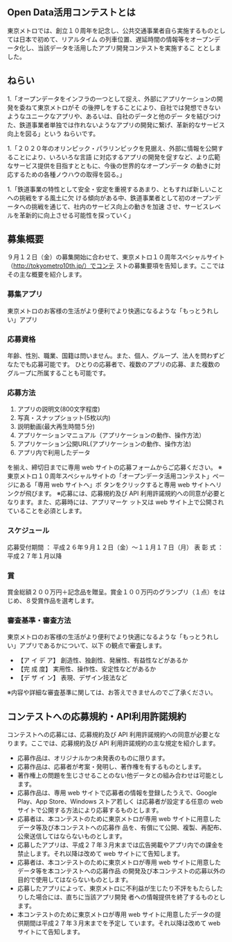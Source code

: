 ## Open Data活用コンテストとは
東京メトロでは、創立１０周年を記念し、公共交通事業者自ら実施するものとしては日本で初めて、リアルタイム
の列車位置、遅延時間の情報等をオープンデータ化し、当該データを活用したアプリ開発コンテストを実施するこ
ととしました。

## ねらい
1.「オープンデータをインフラの一つとして捉え、外部にアプリケーションの開発を委ねて東京メトロがそ
の後押しをすることにより、自社では発想できないようなユニークなアプリや、あるいは、自社のデータと他のデー
タを結びつけた、鉄道事業者単独では作れないようなアプリの開発に繋げ、革新的なサービス向上を図る」という
ねらいです。

1.「２０２０年のオリンピック・パラリンピックを見据え、外部に情報を公開することにより、いろいろな言語
に対応するアプリの開発を促すなど、より広範なサービス提供を目指すとともに、今後の世界的なオープンデータ
の動きに対応するための各種ノウハウの取得を図る。」

1.「鉄道事業の特性として安全・安定を重視するあまり、ともすれば新しいことへの挑戦をする風土に欠
ける傾向がある中、鉄道事業者として初のオープンデータへの挑戦を通じて、社内のサービス向上の動きを加速
させ、サービスレベルを革新的に向上させる可能性を探っていく」

## 募集概要
９月１２日（金）の募集開始に合わせて、東京メトロ１０周年スペシャルサイト（http://tokyometro10th.jp/）でコンテ
ストの募集要項を告知します。ここではその主な概要を紹介します。

### 募集アプリ
東京メトロのお客様の生活がより便利でより快適になるような「もっとうれしい」アプリ

### 応募資格
年齢、性別、職業、国籍は問いません。また、個人、グループ、法人を問わずどなたでも応募可能です。
ひとりの応募者で、複数のアプリの応募、また複数のグループに所属することも可能です。

### 応募方法

1. アプリの説明文(800文字程度)
1. 写真・スナップショット(5枚以内)
1. 説明動画(最大再生時間５分)
1. アプリケーションマニュアル（アプリケーションの動作、操作方法）
1. アプリケーション公開URL(アプリケーションの動作、操作方法)
1. アプリ内で利用したデータ

を揃え、締切日までに専用 web サイトの応募フォームからご応募ください。
※東京メトロ１０周年スペシャルサイトの「オープンデータ活用コンテスト」ページにある「専用 web サイトへ」ボ
タンをクリックすると専用 web サイトへリンクが飛びます。
※応募には、応募規約及び API 利用許諾規約への同意が必要となります。また、応募時には、アプリマーケ
ット又は web サイト上で公開されていることを必須とします。

### スケジュール
応募受付期間 ： 平成２６年９月１２日（金）～１１月１７日（月）
表 彰 式 ： 平成２７年１月以降

### 賞
賞金総額２００万円＋記念品を贈呈。賞金１００万円のグランプリ（１点）をはじめ、８受賞作品を選考します。

### 審査基準・審査方法
東京メトロのお客様の生活がより便利でより快適になるような「もっとうれしい」アプリであるかについて、以下
の観点で審査します。

 - 【ア イ デ ア】 創造性、独創性、発展性、有益性などがあるか
 - 【完 成 度】 実用性、操作性、安定性などがあるか
 - 【デ ザ イ ン】 表現、デザイン技法など

※内容や詳細な審査基準に関しては、お答えできませんのでご了承ください。

## コンテストへの応募規約・API利用許諾規約
コンテストへの応募には、応募規約及び API 利用許諾規約への同意が必要となります。ここでは、応募規約及び
API 利用許諾規約の主な規定を紹介します。
- 応募作品は、オリジナルかつ未発表のものに限ります。
- 応募作品は、応募者が考案・発明し、著作権を有するものとします。
- 著作権上の問題を生じさせることのない他データとの組み合わせは可能とします。
- 応募作品は、専用 web サイトで応募者の情報を登録したうえで、Google Play、App Store、Windows ストア若しく
は応募者が設定する任意の web サイトで公開する方法により応募するものとします。
- 応募者は、本コンテストのために東京メトロが専用 web サイトに用意したデータ等及び本コンテストへの応募作
品を、有償にて公開、複製、再配布、公衆送信してはならないものとします。
- 応募したアプリは、平成２７年３月末までは広告掲載やアプリ内での課金を禁止します。それ以降は改めて web
サイトにて告知します。
- 応募者は、本コンテストのために東京メトロが専用 web サイトに用意したデータ等を本コンテストへの応募作品
の開発及び本コンテストの応募以外の目的で使用してはならないものとします。
- 応募したアプリによって、東京メトロに不利益が生じたり不評をもたらしたりした場合には、直ちに当該アプリ開発
者への情報提供を終了するものとします。
- 本コンテストのために東京メトロが専用 web サイトに用意したデータの提供期間は平成２７年３月末までを予定し
ています。それ以降は改めて web サイトにて告知します。
